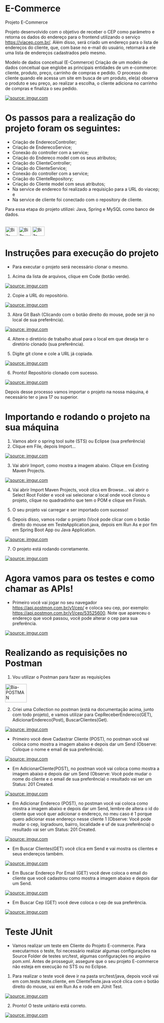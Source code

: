 # E-Commerce
Projeto E-Commerce

Projeto desenvolvido com o objetivo de receber o CEP como parâmetro e retorna os dados do endereço para o frontend utilizando o serviço https://viacep.com.br/. Além disso, será criado um endereço para o lista de endereços do cliente, que, com base no e-mail do usuário, retornará a ele uma lista de endereços cadastrados pelo mesmo.

Modelo de dados conceitual (E-Commerce)
Criação de um modelo de dados conceitual que englobe as principais entidades de um e-commerce: cliente, produto, preço, carrinho de compras e pedido. 
O processo do cliente quando ele acessa um site em busca de um produto, ele(a) observa o produto e seu preço, ao realizar a escolha, o cliente adiciona no carrinho de compras e finaliza o seu pedido.

<a href="https://imgur.com/PwNKjSG"><img src="https://i.imgur.com/PwNKjSG.png" title="source: imgur.com" /></a>


# Os passos para a realização do projeto foram os seguintes:

- Criação de EnderecoController;
- Criação de EnderecoService;
- Conexão do controller com a service;
- Criação do Endereco model com os seus atributos;
- Criação do ClienteController;
- Criação do ClienteService;
- Conexão do controller com a service;
- Criação do ClienteRepository;
- Criação do Cliente model com seus atributos;
- Na service de endereco foi realizado a requisição para a URL do viacep; e
- Na service de cliente foi conectado com o repository de cliente.

Para essa etapa do projeto utilizei: Java, Spring e MySQL como banco de dados.
<div style="display: inline_block"><br>
<img align="center" alt="Bia-JAVA" height="30" width="40" src="https://cdn.jsdelivr.net/gh/devicons/devicon/icons/java/java-original.svg" />
<img align="center" alt="Bia-Spring" height="30" width="40" src="https://cdn.jsdelivr.net/gh/devicons/devicon/icons/spring/spring-original.svg" />
<img align="center" alt="Bia-Mysql" height="30" width="40" src="https://cdn.jsdelivr.net/gh/devicons/devicon/icons/mysql/mysql-original.svg" />
</div>




# Instruções para execução do projeto

- Para executar o projeto será necessário clonar o mesmo.
1. Acima da lista de arquivos, clique em Code (botão verde).

<a href="https://imgur.com/XNnjk2n"><img src="https://i.imgur.com/XNnjk2n.png" title="source: imgur.com" /></a>
                                                                
2. Copie a URL do repositório.
                                                                
<a href="https://imgur.com/I0z5pe1"><img src="https://i.imgur.com/I0z5pe1.png" title="source: imgur.com" /></a>                                                                                                     
                                                                                                
3. Abra Git Bash (Clicando com o botão direito do mouse, pode ser já no local de sua preferência).

<a href="https://imgur.com/YvZIye7"><img src="https://i.imgur.com/YvZIye7.png" title="source: imgur.com" /></a>

4. Altere o diretório de trabalho atual para o local em que deseja ter o diretório clonado (sua preferência). 

5. Digite git clone e cole a URL já copiada.

<a href="https://imgur.com/hX9X6Ba"><img src="https://i.imgur.com/hX9X6Ba.png" title="source: imgur.com" /></a>

6. Pronto! Repositório clonado com sucesso.

<a href="https://imgur.com/m98Tnnr"><img src="https://i.imgur.com/m98Tnnr.png" title="source: imgur.com" /></a>

Depois desse processo vamos importar o projeto na nossa máquina, é necessário ter o java 17 ou superior.

# Importando e rodando o projeto na sua máquina

1. Vamos abrir o spring tool suite (STS) ou Eclipse (sua preferência)
2. Clique em File, depois Import...

<a href="https://imgur.com/WUg6zo6"><img src="https://i.imgur.com/WUg6zo6.png" title="source: imgur.com" /></a>

3. Vai abrir Import, como mostra a imagem abaixo. Clique em Existing Maven Projects.

<a href="https://imgur.com/ho2LJvB"><img src="https://i.imgur.com/ho2LJvB.png" title="source: imgur.com" /></a>

4. Vai abrir Import Maven Projects, você clica em Browse... vai abrir o Select Root Folder e você vai selecionar o local onde você clonou o projeto, clique no quadradinho que tem o POM e clique em Finish.

5. O seu projeto vai carregar e ser importado com sucesso!

6. Depois disso, vamos rodar o projeto (Você pode clicar com o botão direito do mouse em TesteApplication.java, depois em Run As e por fim em Spring Boot App ou Java Application.

<a href="https://imgur.com/zfj7Gfk"><img src="https://i.imgur.com/zfj7Gfk.png" title="source: imgur.com" /></a>

7. O projeto está rodando corretamente.

<a href="https://imgur.com/NDQeLRF"><img src="https://i.imgur.com/NDQeLRF.png" title="source: imgur.com" /></a>

# Agora vamos para os testes e como chamar as APIs!

- Primeiro você vai jogar no seu navegador https://api.postmon.com.br/v1/cep/ e coloca seu cep, por exemplo: https://api.postmon.com.br/v1/cep/53525600. Note que apareceu o endereço que você passou, você pode alterar o cep para sua preferência.

<a href="https://imgur.com/vqADArQ"><img src="https://i.imgur.com/vqADArQ.png" title="source: imgur.com" /></a>

# Realizando as requisições no Postman 

1. Vou utilizar o Postman para fazer as requisições

<img align="center" alt="Bia-POSTMAN" height="60" width="70"  src="https://i.imgur.com/MqfqpRc.png" />

2. Criei uma Collection no postman (está na documentação acima, junto com todo projeto), e vamos utilizar para CepReceberEndereco(GET), AdicionarEndereco(Post), BuscarClientes(Get).

<a href="https://imgur.com/8HfOulj"><img src="https://i.imgur.com/8HfOulj.png" title="source: imgur.com" /></a>

- Primeiro você deve Cadastrar Cliente (POST), no postman você vai coloca como mostra a imagem abaixo e depois dar um Send (Observe: Coloque o nome e email de sua preferência).

<a href="https://imgur.com/1m4GdRf"><img src="https://i.imgur.com/1m4GdRf.png" title="source: imgur.com" /></a>

- Em AdicionarCliente(POST), no postman você vai coloca como mostra a imagem abaixo e depois dar um Send (Observe: Você pode mudar o nome do cliente e o email de sua preferência) o resultado vai ser um Status: 201 Created.

<a href="https://imgur.com/KZW5Myt"><img src="https://i.imgur.com/KZW5Myt.png" title="source: imgur.com" /></a>

- Em Adicionar Endereco (POST), no postman você vai coloca como mostra a imagem abaixo e depois dar um Send, lembre de altera o id do cliente que você quer adicionar o endereço, no meu caso é 1 porque quero adicionar esse endereço nesse cliente 1 (Observe: Você pode mudar o cep, logradouro, bairro, localidade e uf de sua preferência) o resultado vai ser um Status: 201 Created.

<a href="https://imgur.com/7UngZfp"><img src="https://i.imgur.com/7UngZfp.png" title="source: imgur.com" /></a>

- Em Buscar Clientes(GET) você clica em Send e vai mostra os clientes e seus endereços também.

<a href="https://imgur.com/1OXOTXP"><img src="https://i.imgur.com/1OXOTXP.png" title="source: imgur.com" /></a>

- Em Buscar Endereço Por Email (GET) você deve coloca o email do cliente que você cadastrou como mostra a imagem abaixo e depois dar um Send.

<a href="https://imgur.com/FEr8Kmq"><img src="https://i.imgur.com/FEr8Kmq.png" title="source: imgur.com" /></a>

- Em Buscar Cep (GET) você deve coloca o cep de sua preferência.

<a href="https://imgur.com/B6vywZz"><img src="https://i.imgur.com/B6vywZz.png" title="source: imgur.com" /></a>

# Teste JUnit

- Vamos realizar um teste em Cliente do Projeto E-commerce. Para executarmos o teste, foi necessário realizar algumas configurações na Source Folder de testes src/test, algumas configurações no arquivo pom.xml. Antes de prosseguir, assegure que o seu projeto E-commerce não esteja em execução no STS ou no Eclipse.
  
 1. Para realizar o teste você deve ir na pasta src/test/java, depois você vai em com.teste.teste.cliente, em ClienteTeste.java você clica com o botão direito do mouse, vai em Run As e rode em JUnit Test.
 
<a href="https://imgur.com/LRPKwYy"><img src="https://i.imgur.com/LRPKwYy.png" title="source: imgur.com" /></a>

2. Pronto! O teste unitário está correto.

<a href="https://imgur.com/hpm8TII"><img src="https://i.imgur.com/hpm8TII.png" title="source: imgur.com" /></a>
